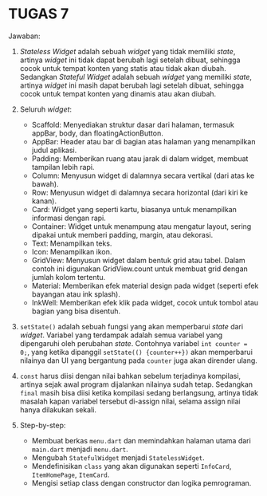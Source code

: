 # TUGAS 7
Jawaban:
1. <i>Stateless Widget</i> adalah sebuah <i>widget</i> yang tidak memiliki <i>state</i>, artinya <i>widget</i> ini tidak dapat berubah lagi setelah dibuat, sehingga cocok untuk tempat konten yang statis atau tidak akan diubah. Sedangkan <i>Stateful Widget</i> adalah sebuah <i>widget</i> yang memiliki <i>state</i>, artinya <i>widget</i> ini masih dapat berubah lagi setelah dibuat, sehingga cocok untuk tempat konten yang dinamis atau akan diubah.

2. Seluruh <i>widget</i>:
   - Scaffold: Menyediakan struktur dasar dari halaman, termasuk appBar, body, dan floatingActionButton.
   - AppBar: Header atau bar di bagian atas halaman yang menampilkan judul aplikasi.
   - Padding: Memberikan ruang atau jarak di dalam widget, membuat tampilan lebih rapi.
   - Column: Menyusun widget di dalamnya secara vertikal (dari atas ke bawah).
   - Row: Menyusun widget di dalamnya secara horizontal (dari kiri ke kanan).
   - Card: Widget yang seperti kartu, biasanya untuk menampilkan informasi dengan rapi.
   - Container: Widget untuk menampung atau mengatur layout, sering dipakai untuk memberi padding, margin, atau dekorasi.
   - Text: Menampilkan teks.
   - Icon: Menampilkan ikon.
   - GridView: Menyusun widget dalam bentuk grid atau tabel. Dalam contoh ini digunakan GridView.count untuk membuat grid dengan jumlah kolom tertentu.
   - Material: Memberikan efek material design pada widget (seperti efek bayangan atau ink splash).
   - InkWell: Memberikan efek klik pada widget, cocok untuk tombol atau bagian yang bisa disentuh.

3. `setState()` adalah sebuah fungsi yang akan memperbarui <i>state</i> dari <i>widget</i>. Variabel yang terdampak adalah semua variabel yang dipengaruhi oleh perubahan <i>state</i>. Contohnya variabel `int counter = 0;`, yang ketika dipanggil `setState(() {counter++})` akan memperbarui nilainya dan UI yang bergantung pada `counter` juga akan dirender ulang.

4. `const` harus diisi dengan nilai bahkan sebelum terjadinya kompilasi, artinya sejak awal program dijalankan nilainya sudah tetap. Sedangkan `final` masih bisa diisi ketika kompilasi sedang berlangsung, artinya tidak masalah kapan variabel tersebut di-assign nilai, selama assign nilai hanya dilakukan sekali.

5. Step-by-step:
   - Membuat berkas `menu.dart` dan memindahkan halaman utama dari `main.dart` menjadi `menu.dart`.
   - Mengubah `StatefulWidget` menjadi `StatelessWidget`.
   - Mendefinisikan `class` yang akan digunakan seperti `InfoCard`, `ItemHomePage`, `ItemCard`.
   - Mengisi setiap class dengan constructor dan logika pemrograman.
